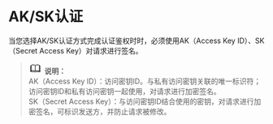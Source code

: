 # AK/SK认证<a name="ZH-CN_TOPIC_0113524185"></a>

当您选择AK/SK认证方式完成认证鉴权时时，必须使用AK（Access Key ID）、SK（Secret Access Key）对请求进行签名。

>![](public_sys-resources/icon-note.gif) **说明：**   
>AK（Access Key ID）：访问密钥ID。与私有访问密钥关联的唯一标识符；访问密钥ID和私有访问密钥一起使用，对请求进行加密签名。  
>SK（Secret Access Key）：与访问密钥ID结合使用的密钥，对请求进行加密签名，可标识发送方，并防止请求被修改。  

